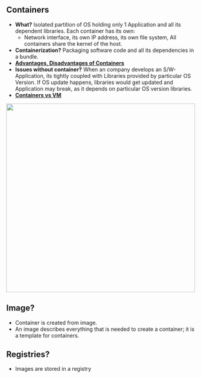 ## Containers
- **What?** Isolated partition of OS holding only 1 Application and all its dependent libraries. Each container has its own: 
  - Network interface, its own IP address, its own file system, All containers share the kernel of the host.
- **Containerization?** Packaging software code and all its dependencies in a bundle.
- **[Advantages, Disadvantages of Containers](Advantages_Disadv_of_Containers.md)**
- **Issues without container?** When an company develops an S/W-Application, its tightly coupled with Libraries provided by particular OS Version. If OS update happens, libraries would get updated and Application may break, as it depends on particular OS version libraries.
- **[Containers vs VM](Container_vs_VM.md)**

<img src="https://image.slidesharecdn.com/dockerug-magnumandkolla-150628004034-lva1-app6892/95/openstacking-containers-13-638.jpg?cb=1435452205" width=500 />

## Image?
- Container is created from image. 
- An image describes everything that is needed to create a container; it is a template for containers.

## Registries?
- Images are stored in a registry
